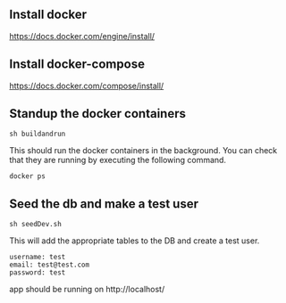## Install docker
https://docs.docker.com/engine/install/

## Install docker-compose
https://docs.docker.com/compose/install/

## Standup the docker containers
```
sh buildandrun
```
This should run the docker containers in the background.
You can check that they are running by executing the following command.
```
docker ps
```

## Seed the db and make a test user
```
sh seedDev.sh
```
This will add the appropriate tables to the DB and create a test user.

```
username: test
email: test@test.com
password: test
```

app should be running on http://localhost/

